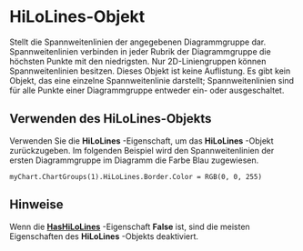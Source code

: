 
# HiLoLines­-Objekt

Stellt die Spannweitenlinien der angegebenen Diagrammgruppe dar. Spannweitenlinien verbinden in jeder Rubrik der Diagrammgruppe die höchsten Punkte mit den niedrigsten. Nur 2D-Liniengruppen können Spannweitenlinien besitzen. Dieses Objekt ist keine Auflistung. Es gibt kein Objekt, das eine einzelne Spannweitenlinie darstellt; Spannweitenlinien sind für alle Punkte einer Diagrammgruppe entweder ein- oder ausgeschaltet.


## Verwenden des HiLoLines-Objekts

Verwenden Sie die  **HiLoLines** -Eigenschaft, um das **HiLoLines** -Objekt zurückzugeben. Im folgenden Beispiel wird den Spannweitenlinien der ersten Diagrammgruppe im Diagramm die Farbe Blau zugewiesen.


```
myChart.ChartGroups(1).HiLoLines.Border.Color = RGB(0, 0, 255)
```


## Hinweise

Wenn die  **[HasHiLoLines](57018e82-acf1-039f-3fa5-d2319385c3d5.md)** -Eigenschaft **False** ist, sind die meisten Eigenschaften des **HiLoLines** -Objekts deaktiviert.

